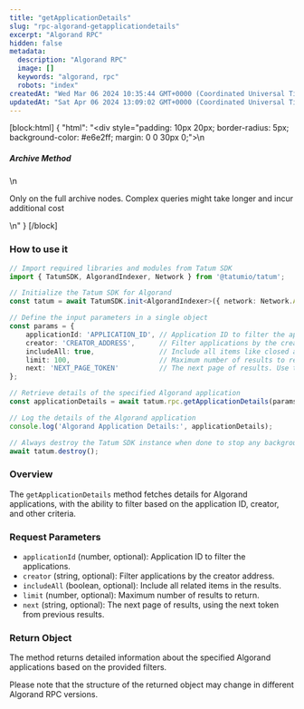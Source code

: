 ```yaml
---
title: "getApplicationDetails"
slug: "rpc-algorand-getapplicationdetails"
excerpt: "Algorand RPC"
hidden: false
metadata: 
  description: "Algorand RPC"
  image: []
  keywords: "algorand, rpc"
  robots: "index"
createdAt: "Wed Mar 06 2024 10:35:44 GMT+0000 (Coordinated Universal Time)"
updatedAt: "Sat Apr 06 2024 13:09:02 GMT+0000 (Coordinated Universal Time)"
---
```

[block:html]
{
  "html": "<div style=\"padding: 10px 20px; border-radius: 5px; background-color: #e6e2ff; margin: 0 0 30px 0;\">\n  <h5>Archive Method</h5>\n  <p>Only on the full archive nodes. Complex queries might take longer and incur additional cost</p>\n</div>"
}
[/block]


### How to use it

```typescript
// Import required libraries and modules from Tatum SDK
import { TatumSDK, AlgorandIndexer, Network } from '@tatumio/tatum';

// Initialize the Tatum SDK for Algorand
const tatum = await TatumSDK.init<AlgorandIndexer>({ network: Network.ALGORAND_INDEXER });

// Define the input parameters in a single object
const params = {
    applicationId: 'APPLICATION_ID', // Application ID to filter the applications (number, optional).
    creator: 'CREATOR_ADDRESS',      // Filter applications by the creator address (string, optional).
    includeAll: true,                // Include all items like closed accounts and deleted applications (boolean, optional).
    limit: 100,                      // Maximum number of results to return (number, optional).
    next: 'NEXT_PAGE_TOKEN'          // The next page of results. Use the next token from previous results (string, optional).
};

// Retrieve details of the specified Algorand application
const applicationDetails = await tatum.rpc.getApplicationDetails(params);

// Log the details of the Algorand application
console.log('Algorand Application Details:', applicationDetails);

// Always destroy the Tatum SDK instance when done to stop any background processes
await tatum.destroy();
```

### Overview

The `getApplicationDetails` method fetches details for Algorand applications, with the ability to filter based on the application ID, creator, and other criteria.

### Request Parameters

- `applicationId` (number, optional): Application ID to filter the applications.
- `creator` (string, optional): Filter applications by the creator address.
- `includeAll` (boolean, optional): Include all related items in the results.
- `limit` (number, optional): Maximum number of results to return.
- `next` (string, optional): The next page of results, using the next token from previous results.

### Return Object

The method returns detailed information about the specified Algorand applications based on the provided filters. 

Please note that the structure of the returned object may change in different Algorand RPC versions.
